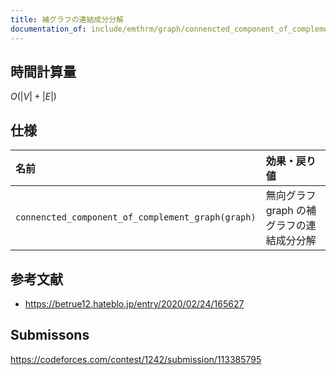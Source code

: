 ```yaml
---
title: 補グラフの連結成分分解
documentation_of: include/emthrm/graph/connencted_component_of_complement_graph.hpp
---
```



## 時間計算量

$O(\lvert V \rvert + \lvert E \rvert)$


## 仕様

|名前|効果・戻り値|
|:--|:--|
|`connencted_component_of_complement_graph(graph)`|無向グラフ $\mathrm{graph}$ の補グラフの連結成分分解|


## 参考文献

- https://betrue12.hateblo.jp/entry/2020/02/24/165627


## Submissons

https://codeforces.com/contest/1242/submission/113385795
